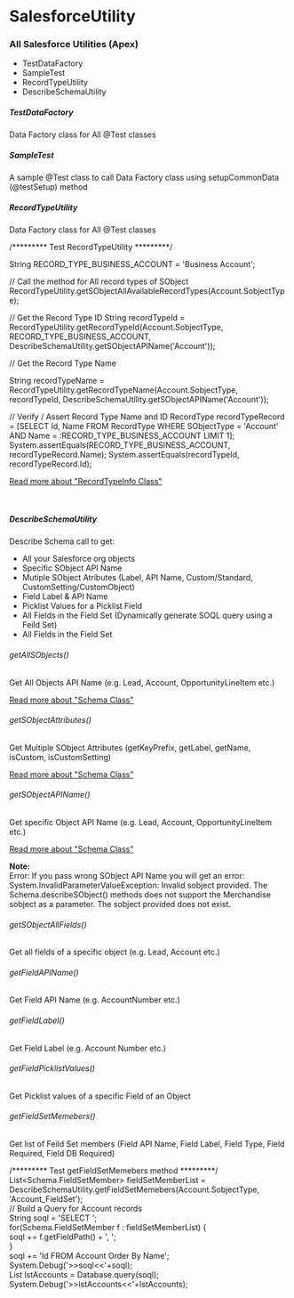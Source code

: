 # SalesforceUtility
<h3>All Salesforce Utilities (Apex)</h3>

<ul>
  <li>TestDataFactory</li>
  <li>SampleTest</li>
  <li>RecordTypeUtility</li>
  <li>DescribeSchemaUtility</li>
</ul>

<h5>TestDataFactory</h5><p>Data Factory class for All @Test classes</p>

<h5>SampleTest</h5><p>A sample @Test class to call Data Factory class using setupCommonData (@testSetup) method</p>

<h5>RecordTypeUtility</h5><p>Data Factory class for All @Test classes</p>

/********* Test RecordTypeUtility *********/

String RECORD_TYPE_BUSINESS_ACCOUNT = 'Business Account';

// Call the method for All record types of SObject
RecordTypeUtility.getSObjectAllAvailableRecordTypes(Account.SobjectType);

// Get the Record Type ID
String recordTypeId = RecordTypeUtility.getRecordTypeId(Account.SobjectType, RECORD_TYPE_BUSINESS_ACCOUNT, DescribeSchemaUtility.getSObjectAPIName('Account'));

// Get the Record Type Name

String recordTypeName = RecordTypeUtility.getRecordTypeName(Account.SobjectType, recordTypeId, DescribeSchemaUtility.getSObjectAPIName('Account'));

// Verify / Assert Record Type Name and ID
RecordType recordTypeRecord = [SELECT Id, Name FROM RecordType WHERE SObjectType = 'Account' AND Name = :RECORD_TYPE_BUSINESS_ACCOUNT LIMIT 1];
System.assertEquals(RECORD_TYPE_BUSINESS_ACCOUNT, recordTypeRecord.Name);
System.assertEquals(recordTypeId, recordTypeRecord.Id);

<a href="https://developer.salesforce.com/docs/atlas.en-us.apexcode.meta/apexcode/apex_class_Schema_RecordTypeInfo.htm" target="_blank" alt="RecordTypeInfo Class">Read more about "RecordTypeInfo Class"</a>

<br/>

<h5>DescribeSchemaUtility</h5><p>Describe Schema call to get:</p> 
<ul>
  <li>All your Salesforce org objects</li>
  <li>Specific SObject API Name</li>
  <li>Mutiple SObject Atributes (Label, API Name, Custom/Standard, CustomSetting/CustomObject)</li>
  <li>Field Label & API Name</li>
  <li>Picklist Values for a Picklist Field</li>
  <li>All Fields in the Field Set (Dynamically generate SOQL query using a Feild Set)</li>
  <li>All Fields in the Field Set</li>
</ul>

<h6>getAllSObjects()</h6><p>Get All Objects API Name (e.g. Lead, Account, OpportunityLineItem etc.)</p>
<a href="https://developer.salesforce.com/docs/atlas.en-us.apexcode.meta/apexcode/apex_methods_system_schema.htm" target="_blank" alt="Schema Class">Read more about "Schema Class"</a>

<h6>getSObjectAttributes()</h6><p>Get Multiple SObject Attributes (getKeyPrefix, getLabel, getName, isCustom, isCustomSetting)</p>
<a href="https://developer.salesforce.com/docs/atlas.en-us.apexcode.meta/apexcode/apex_methods_system_schema.htm" target="_blank" alt="Schema Class">Read more about "Schema Class"</a>

<h6>getSObjectAPIName()</h6><p>Get specific Object API Name (e.g. Lead, Account, OpportunityLineItem etc.)</p>
<a href="https://developer.salesforce.com/docs/atlas.en-us.apexcode.meta/apexcode/apex_methods_system_schema.htm" target="_blank" alt="Schema Class">Read more about "Schema Class"</a>

<b>Note:</b> <br/>
Error: If you pass wrong SObject API Name you will get an error:
System.InvalidParameterValueException: Invalid sobject provided. The Schema.describeSObject() methods does not support the Merchandise sobject as a parameter. The sobject provided does not exist.

<h6>getSObjectAllFields()</h6><p>Get all fields of a specific object (e.g. Lead, Account etc.)</p>

<h6>getFieldAPIName()</h6><p>Get Field API Name (e.g. AccountNumber etc.)</p>

<h6>getFieldLabel()</h6><p>Get Field Label (e.g. Account Number etc.)</p>

<h6>getFieldPicklistValues()</h6><p>Get Picklist values of a specific Field of an Object</p>

<h6>getFieldSetMemebers()</h6><p>Get list of Feild Set members (Field API Name, Field Label, Field Type, Field Required, Field DB Required)</p>

/********* Test getFieldSetMemebers method *********/
<br/>
List<Schema.FieldSetMember> fieldSetMemberList = DescribeSchemaUtility.getFieldSetMemebers(Account.SobjectType, 'Account_FieldSet');
<br/>
// Build a Query for Account records
<br/>
String soql = 'SELECT ';
<br/>
for(Schema.FieldSetMember f : fieldSetMemberList) {
<br/>
    soql += f.getFieldPath() + ', ';
<br/>
}
<br/>
soql += 'Id FROM Account Order By Name';
<br/>
System.Debug('>>soql<<'+soql);
<br/>
List<Account> lstAccounts = Database.query(soql); 
System.Debug('>>lstAccounts<<'+lstAccounts);
